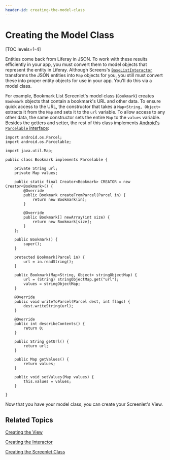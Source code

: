 ```yaml
---
header-id: creating-the-model-class
---
```


# Creating the Model Class

[TOC levels=1-4]

Entities come back from Liferay in JSON. To work with these results efficiently 
in your app, you must convert them to model objects that represent the entity in 
Liferay. Although Screens's 
[`BaseListInteractor`](https://github.com/liferay/liferay-screens/blob/master/android/library/src/main/java/com/liferay/mobile/screens/base/list/interactor/BaseListInteractor.java) 
transforms the JSON entities into `Map` objects for you, you still must 
convert these into proper entity objects for use in your app. You'll do this via 
a model class. 

For example, Bookmark List Screenlet's model class (`Bookmark`) creates 
`Bookmark` objects that contain a bookmark's URL and other data. To ensure quick 
access to the URL, the constructor that takes a `Map<String, Object>` extracts 
it from the `Map` and sets it to the `url` variable. To allow access to any 
other data, the same constructor sets the entire `Map` to the `values` variable. 
Besides the getters and setter, the rest of this class implements 
[Android's `Parcelable` interface](https://developer.android.com/reference/android/os/Parcelable.html): 

    import android.os.Parcel;
    import android.os.Parcelable;

    import java.util.Map;

    public class Bookmark implements Parcelable {

        private String url;
        private Map values;

        public static final Creator<Bookmark> CREATOR = new Creator<Bookmark>() {
            @Override
            public Bookmark createFromParcel(Parcel in) {
                return new Bookmark(in);
            }

            @Override
            public Bookmark[] newArray(int size) {
                return new Bookmark[size];
            }
        };

        public Bookmark() {
            super();
        }

        protected Bookmark(Parcel in) {
            url = in.readString();
        }

        public Bookmark(Map<String, Object> stringObjectMap) {
            url = (String) stringObjectMap.get("url");
            values = stringObjectMap;
        }

        @Override
        public void writeToParcel(Parcel dest, int flags) {
            dest.writeString(url);
        }

        @Override
        public int describeContents() {
            return 0;
        }

        public String getUrl() {
            return url;
        }

        public Map getValues() {
            return values;
        }

        public void setValues(Map values) {
            this.values = values;
        }

    }

Now that you have your model class, you can create your Screenlet's View. 

## Related Topics

[Creating the View](/docs/7-1/tutorials/-/knowledge_base/t/creating-the-view)

[Creating the Interactor](/docs/7-1/tutorials/-/knowledge_base/t/creating-the-interactor-0)

[Creating the Screenlet Class](/docs/7-1/tutorials/-/knowledge_base/t/creating-the-screenlet-class-0)
